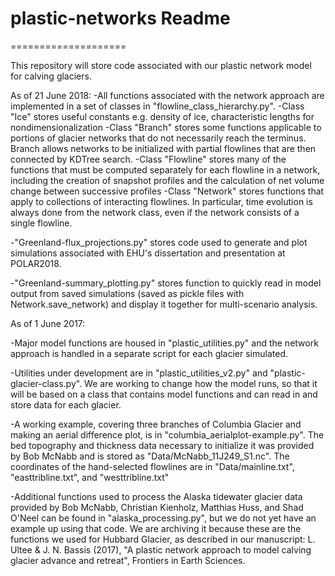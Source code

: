 # plastic-networks Readme
====================

This repository will store code associated with our plastic network model for calving glaciers.  

As of 21 June 2018:
-All functions associated with the network approach are implemented in a set of classes in "flowline_class_hierarchy.py".
    -Class "Ice" stores useful constants e.g. density of ice, characteristic lengths for nondimensionalization
    -Class "Branch" stores some functions applicable to portions of glacier networks that do not necessarily reach the terminus.  Branch allows networks to be initialized with partial flowlines that are then connected by KDTree search.
    -Class "Flowline" stores many of the functions that must be computed separately for each flowline in a network, including the creation of snapshot profiles and the calculation of net volume change between successive profiles
    -Class "Network" stores functions that apply to collections of interacting flowlines.  In particular, time evolution is always done from the network class, even if the network consists of a single flowline.

-"Greenland-flux_projections.py" stores code used to generate and plot simulations associated with EHU's dissertation and presentation at POLAR2018.

-"Greenland-summary_plotting.py" stores function to quickly read in model output from saved simulations (saved as pickle files with Network.save_network) and display it together for multi-scenario analysis.



As of 1 June 2017: 

-Major model functions are housed in "plastic_utilities.py" and the network approach is handled in a separate script for each glacier simulated.  

-Utilities under development are in "plastic_utilities_v2.py" and "plastic-glacier-class.py".  We are working to change how the model runs, so that it will be based on a class that contains model functions and can read in and store data for each glacier.

-A working example, covering three branches of Columbia Glacier and making an aerial difference plot, is in "columbia_aerialplot-example.py".  The bed topography and thickness data necessary to initialize it was provided by Bob McNabb and is stored as "Data/McNabb_11J249_S1.nc".  The coordinates of the hand-selected flowlines are in "Data/mainline.txt", "easttribline.txt", and "westtribline.txt"

-Additional functions used to process the Alaska tidewater glacier data provided by Bob McNabb, Christian Kienholz, Matthias Huss, and Shad O'Neel can be found in "alaska_processing.py", but we do not yet have an example up using that code.  We are archiving it because these are the functions we used for Hubbard Glacier, as described in our manuscript:
    L. Ultee & J. N. Bassis (2017), "A plastic network approach to model calving glacier advance and retreat", Frontiers in Earth Sciences.
